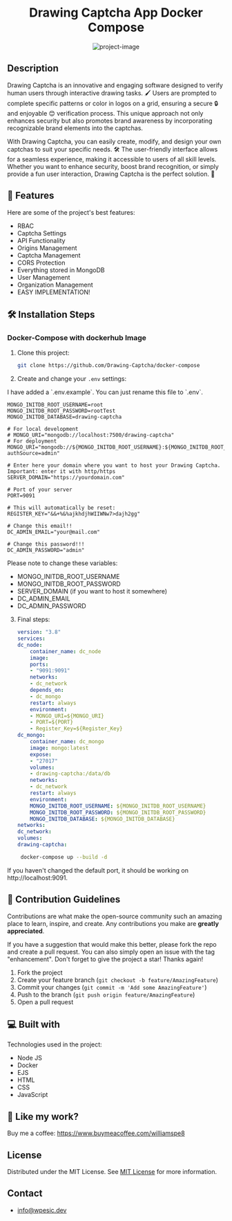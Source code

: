 <h1 align="center" id="title">Drawing Captcha App Docker Compose</h1>

<p align="center">
<img src="https://wpesicdev.github.io/Drawing-Captcha-Demo-Alpha/assets/shots%20(2).png" alt="project-image">
</p>

## Description

Drawing Captcha is an innovative and engaging software designed to verify human users through interactive drawing tasks. 🖌️ Users are prompted to complete specific patterns or color in logos on a grid, ensuring a secure 🔒 and enjoyable 😊 verification process. This unique approach not only enhances security but also promotes brand awareness by incorporating recognizable brand elements into the captchas.

With Drawing Captcha, you can easily create, modify, and design your own captchas to suit your specific needs. 🛠️ The user-friendly interface allows for a seamless experience, making it accessible to users of all skill levels. Whether you want to enhance security, boost brand recognition, or simply provide a fun user interaction, Drawing Captcha is the perfect solution. 🎨

## 🧐 Features

Here are some of the project's best features:

- RBAC
- Captcha Settings
- API Functionality
- Origins Management
- Captcha Management
- CORS Protection
- Everything stored in MongoDB
- User Management
- Organization Management
- EASY IMPLEMENTATION!

## 🛠️ Installation Steps

### Docker-Compose with dockerhub Image

1. Clone this project:
   ```sh
   git clone https://github.com/Drawing-Captcha/docker-compose
   ```
2. Create and change your `.env` settings:

<p>I have added a `.env.example`. You can just rename this file to `.env`.</p>

   ```env
   MONGO_INITDB_ROOT_USERNAME=root
   MONGO_INITDB_ROOT_PASSWORD=rootTest
   MONGO_INITDB_DATABASE=drawing-captcha

   # For local development
   # MONGO_URI="mongodb://localhost:7500/drawing-captcha"
   # For deployment
   MONGO_URI="mongodb://${MONGO_INITDB_ROOT_USERNAME}:${MONGO_INITDB_ROOT_PASSWORD}@dc_mongo:27017/${MONGO_INITDB_DATABASE}?authSource=admin"

   # Enter here your domain where you want to host your Drawing Captcha. Important: enter it with http/https
   SERVER_DOMAIN="https://yourdomain.com"

   # Port of your server
   PORT=9091

   # This will automatically be reset:
   REGISTER_KEY="&&+%&%ajkhdjhWIIWNw7>dajh2gg"

   # Change this email!!
   DC_ADMIN_EMAIL="your@mail.com"

   # Change this password!!!
   DC_ADMIN_PASSWORD="admin"
   ```

Please note to change these variables:
- MONGO_INITDB_ROOT_USERNAME
- MONGO_INITDB_ROOT_PASSWORD
- SERVER_DOMAIN (if you want to host it somewhere)
- DC_ADMIN_EMAIL
- DC_ADMIN_PASSWORD

3. Final steps:

    ```yml
    version: "3.8"
    services:
    dc_node:
        container_name: dc_node
        image: 
        ports:
        - "9091:9091"
        networks:
        - dc_network
        depends_on:
        - dc_mongo
        restart: always
        environment:
        - MONGO_URI=${MONGO_URI}
        - PORT=${PORT}
        - Register_Key=${Register_Key}
    dc_mongo:
        container_name: dc_mongo
        image: mongo:latest
        expose:
        - "27017"
        volumes:
        - drawing-captcha:/data/db
        networks:
        - dc_network
        restart: always
        environment:
        MONGO_INITDB_ROOT_USERNAME: ${MONGO_INITDB_ROOT_USERNAME}
        MONGO_INITDB_ROOT_PASSWORD: ${MONGO_INITDB_ROOT_PASSWORD}
        MONGO_INITDB_DATABASE: ${MONGO_INITDB_DATABASE}
    networks:
    dc_network:
    volumes:
    drawing-captcha:
    ```
    ```sh
     docker-compose up --build -d
    ```

<p>If you haven't changed the default port, it should be working on http://localhost:9091.</p>

## 🍰 Contribution Guidelines

Contributions are what make the open-source community such an amazing place to learn, inspire, and create. Any contributions you make are **greatly appreciated**.

If you have a suggestion that would make this better, please fork the repo and create a pull request. You can also simply open an issue with the tag "enhancement". Don't forget to give the project a star! Thanks again!

1. Fork the project
2. Create your feature branch (`git checkout -b feature/AmazingFeature`)
3. Commit your changes (`git commit -m 'Add some AmazingFeature'`)
4. Push to the branch (`git push origin feature/AmazingFeature`)
5. Open a pull request

## 💻 Built with

Technologies used in the project:

- Node JS
- Docker
- EJS
- HTML
- CSS
- JavaScript

## 💖 Like my work?
Buy me a coffee: https://www.buymeacoffee.com/williamspe8


## License

Distributed under the MIT License. See [MIT License](https://opensource.org/licenses/MIT) for more information.

## Contact

- info@wpesic.dev
